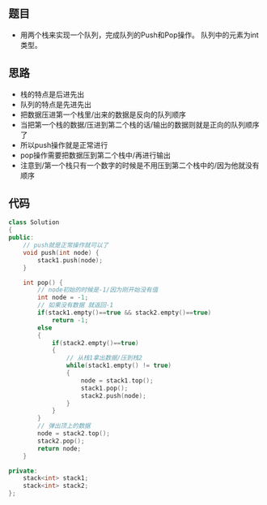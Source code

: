 ## 题目

- 用两个栈来实现一个队列，完成队列的Push和Pop操作。 队列中的元素为int类型。



## 思路

- 栈的特点是后进先出
- 队列的特点是先进先出
- 把数据压进第一个栈里/出来的数据是反向的队列顺序
- 当把第一个栈的数据/压进到第二个栈的话/输出的数据则就是正向的队列顺序了
- 所以push操作就是正常进行
- pop操作需要把数据压到第二个栈中/再进行输出
- 注意到/第一个栈只有一个数字的时候是不用压到第二个栈中的/因为他就没有顺序



## 代码

```cpp
class Solution
{
public:
    // push就是正常操作就可以了
    void push(int node) {
        stack1.push(node);
    }

    int pop() {
        // node初始的时候是-1/因为刚开始没有值
        int node = -1;
        // 如果没有数据 就返回-1
        if(stack1.empty()==true && stack2.empty()==true)
            return -1;
        else 
        {
            if(stack2.empty()==true)
            {
                // 从栈1拿出数据/压到栈2
                while(stack1.empty() != true)
                {
                    node = stack1.top();
                    stack1.pop();
                    stack2.push(node);
                }
            }
        }
        // 弹出顶上的数据
        node = stack2.top();
        stack2.pop();
        return node;
    }

private:
    stack<int> stack1;
    stack<int> stack2;
};
```

